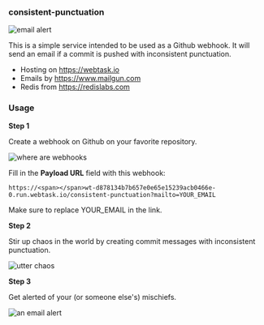 ### consistent-punctuation

![email alert](http://i.imgur.com/ekpyN05.png)

This is a simple service intended to be used as a Github webhook. 
It will send an email if a commit is pushed with inconsistent punctuation.

* Hosting on https://webtask.io
* Emails by https://www.mailgun.com
* Redis from https://redislabs.com

### Usage

**Step 1**

Create a webhook on Github on your favorite repository.

![where are webhooks](http://i.imgur.com/Q7TYmaJ.png)

Fill in the **Payload URL** field with this webhook:

`https://<span></span>wt-d878134b7b657e0e65e15239acb0466e-0.run.webtask.io/consistent-punctuation?mailto=YOUR_EMAIL`

Make sure to replace YOUR_EMAIL in the link.

**Step 2**

Stir up chaos in the world by creating commit messages with inconsistent punctuation.

![utter chaos](http://i.imgur.com/1Icwd8q.png)

**Step 3**

Get alerted of your (or someone else's) mischiefs.

![an email alert](http://i.imgur.com/QkTpOH1.png)
